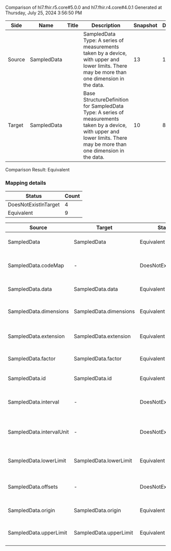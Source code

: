 Comparison of hl7.fhir.r5.core#5.0.0 and hl7.fhir.r4.core#4.0.1
Generated at Thursday, July 25, 2024 3:56:50 PM

| Side | Name | Title | Description | Snapshot | Differential |
| --- | --- | --- | --- | --- | --- |
| Source | SampledData |  | SampledData Type: A series of measurements taken by a device, with upper and lower limits. There may be more than one dimension in the data. | 13 | 11 |
| Target | SampledData |  | Base StructureDefinition for SampledData Type: A series of measurements taken by a device, with upper and lower limits. There may be more than one dimension in the data. | 10 | 8 |


Comparison Result: Equivalent


### Mapping details

| Status | Count |
| ------ | ----- |
DoesNotExistInTarget | 4 |
Equivalent | 9 |


| Source | Target | Status | Message |
| ------ | ------ | ------ | ------- |
| SampledData | SampledData | Equivalent | R5 `SampledData` maps as Equivalent to R4 `SampledData` |
| SampledData.codeMap | - | DoesNotExistInTarget | R5 `SampledData.codeMap` does not appear in the target and has no mapping for `SampledData`. |
| SampledData.data | SampledData.data | Equivalent | R5 `SampledData.data` maps as Equivalent to R4 `SampledData.data` |
| SampledData.dimensions | SampledData.dimensions | Equivalent | R5 `SampledData.dimensions` maps as Equivalent to R4 `SampledData.dimensions` |
| SampledData.extension | SampledData.extension | Equivalent | R5 `SampledData.extension` maps as Equivalent to R4 `SampledData.extension` |
| SampledData.factor | SampledData.factor | Equivalent | R5 `SampledData.factor` maps as Equivalent to R4 `SampledData.factor` |
| SampledData.id | SampledData.id | Equivalent | R5 `SampledData.id` maps as Equivalent to R4 `SampledData.id` |
| SampledData.interval | - | DoesNotExistInTarget | R5 `SampledData.interval` does not appear in the target and has no mapping for `SampledData`. |
| SampledData.intervalUnit | - | DoesNotExistInTarget | R5 `SampledData.intervalUnit` does not appear in the target and has no mapping for `SampledData`. |
| SampledData.lowerLimit | SampledData.lowerLimit | Equivalent | R5 `SampledData.lowerLimit` maps as Equivalent to R4 `SampledData.lowerLimit` |
| SampledData.offsets | - | DoesNotExistInTarget | R5 `SampledData.offsets` does not appear in the target and has no mapping for `SampledData`. |
| SampledData.origin | SampledData.origin | Equivalent | R5 `SampledData.origin` maps as Equivalent to R4 `SampledData.origin` |
| SampledData.upperLimit | SampledData.upperLimit | Equivalent | R5 `SampledData.upperLimit` maps as Equivalent to R4 `SampledData.upperLimit` |

